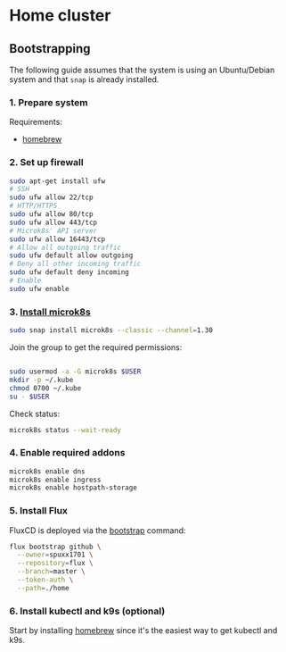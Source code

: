 # Home cluster

## Bootstrapping

The following guide assumes that the system is using an Ubuntu/Debian system and that `snap` is already installed.

### 1. Prepare system

Requirements:

* [homebrew](https://docs.brew.sh/Homebrew-on-Linux)

### 2. Set up firewall

```bash
sudo apt-get install ufw
# SSH
sudo ufw allow 22/tcp
# HTTP/HTTPS
sudo ufw allow 80/tcp
sudo ufw allow 443/tcp
# Microk8s' API server
sudo ufw allow 16443/tcp
# Allow all outgoing traffic
sudo ufw default allow outgoing
# Deny all other incoming traffic
sudo ufw default deny incoming
# Enable
sudo ufw enable
```

### 3. [Install microk8s](https://microk8s.io/docs/getting-started)

```bash
sudo snap install microk8s --classic --channel=1.30
```

Join the group to get the required permissions:

```bash

sudo usermod -a -G microk8s $USER
mkdir -p ~/.kube
chmod 0700 ~/.kube
su - $USER
```

Check status:

```bash
microk8s status --wait-ready
```

### 4. Enable required addons

```bash
microk8s enable dns
microk8s enable ingress
microk8s enable hostpath-storage
```

### 5. Install Flux

FluxCD is deployed via the [bootstrap](https://fluxcd.io/flux/cmd/flux_bootstrap/) command:

```bash
flux bootstrap github \
  --owner=spuxx1701 \
  --repository=flux \
  --branch=master \
  --token-auth \
  --path=./home
```

### 6. Install kubectl and k9s (optional)

Start by installing [homebrew](https://docs.brew.sh/Homebrew-on-Linux) since it's the easiest way to get kubectl and k9s.
